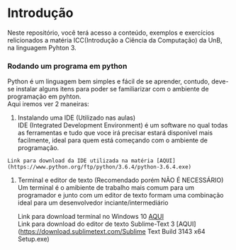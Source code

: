 # Introdução

Neste repositório, você terá acesso a conteúdo, exemplos e exercícios relicionados a matéria ICC\(Introdução a Ciência da Computação\) da UnB, na linguagem Pyhton 3.

### Rodando um programa em python

Python é um linguagem bem simples e fácil de se aprender, contudo, deve-se instalar alguns itens para poder se familiarizar com o ambiente de programação em pyhton.  
Aqui iremos ver 2 maneiras:  
1. Instalando uma IDE \(Utilizado nas aulas\)  
    IDE \(Integrated Development Environment\) é um software no qual todas as ferramentas e tudo que voce irá precisar estará disponível mais facilmente, ideal para quem está começando com o ambiente de programação.

```
Link para download da IDE utilizada na matéria [AQUI](https://www.python.org/ftp/python/3.6.4/python-3.6.4.exe)
```

1. Terminal e editor de texto \(Recomendado porém NÃO É NECESSÁRIO\)  
    Um terminal é o amibiente de trabalho mais comum para um programador e junto com um editor de texto formam uma combinação ideal para um desenvolvedor inciante/intermediário

   Link para download terminal no Windows 10 [AQUI](http://www.techtudo.com.br/dicas-e-tutoriais/noticia/2016/04/como-instalar-e-usar-o-shell-bash-do-linux-no-windows-10.html)  
   Link para download do editor de texto Sublime-Text 3 [AQUI](https://download.sublimetext.com/Sublime Text Build 3143 x64 Setup.exe)




